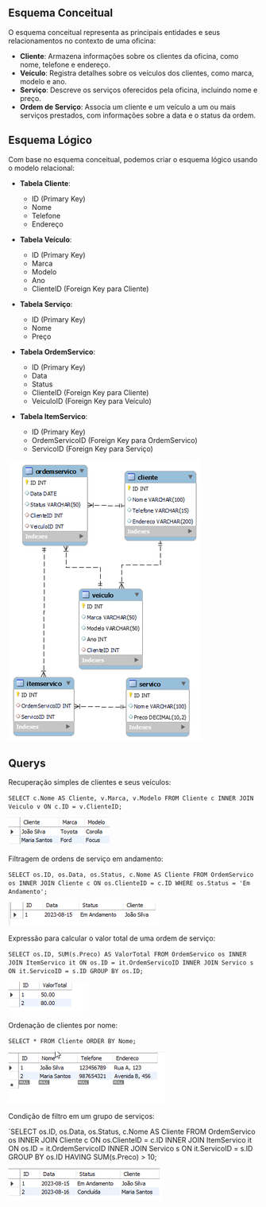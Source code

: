 ## Esquema Conceitual

O esquema conceitual representa as principais entidades e seus relacionamentos no contexto de uma oficina:

- **Cliente**: Armazena informações sobre os clientes da oficina, como nome, telefone e endereço.
- **Veículo**: Registra detalhes sobre os veículos dos clientes, como marca, modelo e ano.
- **Serviço**: Descreve os serviços oferecidos pela oficina, incluindo nome e preço.
- **Ordem de Serviço**: Associa um cliente e um veículo a um ou mais serviços prestados, com informações sobre a data e o status da ordem.

## Esquema Lógico

Com base no esquema conceitual, podemos criar o esquema lógico usando o modelo relacional:

- **Tabela Cliente**:
  
  - ID (Primary Key)
  - Nome
  - Telefone
  - Endereço

- **Tabela Veículo**:
  
  - ID (Primary Key)
  - Marca
  - Modelo
  - Ano
  - ClienteID (Foreign Key para Cliente)

- **Tabela Serviço**:
  
  - ID (Primary Key)
  - Nome
  - Preço

- **Tabela OrdemServico**:
  
  - ID (Primary Key)
  - Data
  - Status
  - ClienteID (Foreign Key para Cliente)
  - VeiculoID (Foreign Key para Veículo)

- **Tabela ItemServico**:
  
  - ID (Primary Key)
  - OrdemServicoID (Foreign Key para OrdemServico)
  - ServicoID (Foreign Key para Serviço)

![oficina.png](https://github.com/rockiir/SQL-Dio-Challenge/blob/main/oficina.png)



## Querys

Recuperação simples de clientes e seus veículos:

`SELECT c.Nome AS Cliente, v.Marca, v.Modelo
FROM Cliente c
INNER JOIN Veiculo v ON c.ID = v.ClienteID;`

![](https://github.com/rockiir/SQL-Dio-Challenge/blob/main/img/5.png)

Filtragem de ordens de serviço em andamento:

`SELECT os.ID, os.Data, os.Status, c.Nome AS Cliente
FROM OrdemServico os
INNER JOIN Cliente c ON os.ClienteID = c.ID
WHERE os.Status = 'Em Andamento';`

![](https://github.com/rockiir/SQL-Dio-Challenge/blob/main/img/6.png)

Expressão para calcular o valor total de uma ordem de serviço:

`SELECT os.ID, SUM(s.Preco) AS ValorTotal
FROM OrdemServico os
INNER JOIN ItemServico it ON os.ID = it.OrdemServicoID
INNER JOIN Servico s ON it.ServicoID = s.ID
GROUP BY os.ID;`

![](https://github.com/rockiir/SQL-Dio-Challenge/blob/main/img/7.png)

Ordenação de clientes por nome:

`SELECT * FROM Cliente
ORDER BY Nome;`

![](https://github.com/rockiir/SQL-Dio-Challenge/blob/main/img/8.png)



Condição de filtro em um grupo de serviços:

`SELECT os.ID, os.Data, os.Status, c.Nome AS Cliente
FROM OrdemServico os
INNER JOIN Cliente c ON os.ClienteID = c.ID
INNER JOIN ItemServico it ON os.ID = it.OrdemServicoID
INNER JOIN Servico s ON it.ServicoID = s.ID
GROUP BY os.ID
HAVING SUM(s.Preco) > 10;

![](https://github.com/rockiir/SQL-Dio-Challenge/blob/main/img/9.png)


















